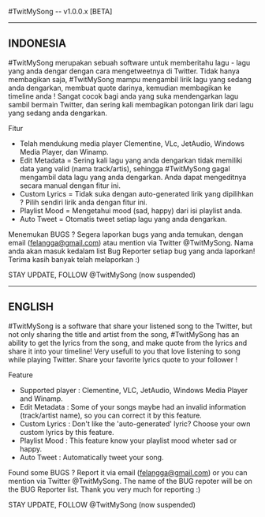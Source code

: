 #TwitMySong -- v1.0.0.x [BETA] 

---------
INDONESIA
---------

#TwitMySong merupakan sebuah software untuk memberitahu lagu - lagu yang anda dengar dengan cara 
mengetweetnya di Twitter. Tidak hanya membagikan saja, #TwitMySong mampu mengambil lirik lagu yang sedang anda dengarkan, 
membuat quote darinya, kemudian membagikan ke timeline anda !
Sangat cocok bagi anda yang suka mendengarkan lagu sambil bermain Twitter, dan sering kali membagikan
potongan lirik dari lagu yang sedang anda dengarkan.

Fitur 
- Telah mendukung media player Clementine, VLc, JetAudio, Windows Media Player, dan Winamp.
- Edit Metadata  = Sering kali lagu yang anda dengarkan tidak memiliki data yang valid (nama track/artis), sehingga 
		   #TwitMySong gagal mengambil data lagu yang anda dengarkan. Anda dapat mengeditnya secara manual dengan fitur ini.
- Custom Lyrics  = Tidak suka dengan auto-generated lirik yang dipilihkan ? Pilih sendiri lirik anda dengan fitur ini.
- Playlist Mood  = Mengetahui mood (sad, happy) dari isi playlist anda.
- Auto Tweet 	 = Otomatis tweet setiap lagu yang anda dengarkan. 


Menemukan BUGS ? Segera laporkan bugs yang anda temukan, dengan email (felangga@gmail.com) atau mention via Twitter @TwitMySong.
Nama anda akan masuk kedalam list Bug Reporter setiap bug yang anda laporkan! Terima kasih banyak telah melaporkan :)

STAY UPDATE, FOLLOW @TwitMySong (now suspended)


-------
ENGLISH
-------

#TwitMySong is a software that share your listened song to the Twitter, but not only sharing the title and artist
from the song, #TwitMySong has an ability to get the lyrics from the song, and make quote from the lyrics and share it
into your timeline!
Very usefull to you that love listening to song while playing Twitter. Share your favorite lyrics quote to your follower !

Feature
- Supported player : Clementine, VLC, JetAudio, Windows Media Player and Winamp.
- Edit Metadata	   : Some of your songs maybe had an invalid information (track/artist name), so you can correct it by this feature.
- Custom Lyrics    : Don't like the 'auto-generated' lyric? Choose your own custom lyrics by this feature.
- Playlist Mood    : This feature know your playlist mood wheter sad or happy.
- Auto Tweet	   : Automatically tweet your song.


Found some BUGS ? Report it via email (felangga@gmail.com) or you can mention via Twitter @TwitMySong.
The name of the BUG repoter will be on the BUG Reporter list. Thank you very much for reporting :)

STAY UPDATE, FOLLOW @TwitMySong (now suspended)
